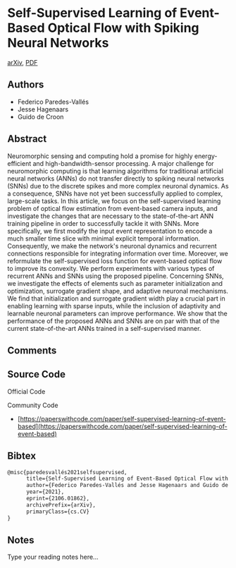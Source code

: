 
# Self-Supervised Learning of Event-Based Optical Flow with Spiking Neural Networks

[arXiv](https://arxiv.org/abs/2106.01862), [PDF](https://arxiv.org/pdf/2106.01862.pdf)

## Authors

- Federico Paredes-Vallés
- Jesse Hagenaars
- Guido de Croon

## Abstract

Neuromorphic sensing and computing hold a promise for highly energy-efficient and high-bandwidth-sensor processing. A major challenge for neuromorphic computing is that learning algorithms for traditional artificial neural networks (ANNs) do not transfer directly to spiking neural networks (SNNs) due to the discrete spikes and more complex neuronal dynamics. As a consequence, SNNs have not yet been successfully applied to complex, large-scale tasks. In this article, we focus on the self-supervised learning problem of optical flow estimation from event-based camera inputs, and investigate the changes that are necessary to the state-of-the-art ANN training pipeline in order to successfully tackle it with SNNs. More specifically, we first modify the input event representation to encode a much smaller time slice with minimal explicit temporal information. Consequently, we make the network's neuronal dynamics and recurrent connections responsible for integrating information over time. Moreover, we reformulate the self-supervised loss function for event-based optical flow to improve its convexity. We perform experiments with various types of recurrent ANNs and SNNs using the proposed pipeline. Concerning SNNs, we investigate the effects of elements such as parameter initialization and optimization, surrogate gradient shape, and adaptive neuronal mechanisms. We find that initialization and surrogate gradient width play a crucial part in enabling learning with sparse inputs, while the inclusion of adaptivity and learnable neuronal parameters can improve performance. We show that the performance of the proposed ANNs and SNNs are on par with that of the current state-of-the-art ANNs trained in a self-supervised manner.

## Comments



## Source Code

Official Code



Community Code

- [https://paperswithcode.com/paper/self-supervised-learning-of-event-based](https://paperswithcode.com/paper/self-supervised-learning-of-event-based)

## Bibtex

```tex
@misc{paredesvallés2021selfsupervised,
      title={Self-Supervised Learning of Event-Based Optical Flow with Spiking Neural Networks}, 
      author={Federico Paredes-Vallés and Jesse Hagenaars and Guido de Croon},
      year={2021},
      eprint={2106.01862},
      archivePrefix={arXiv},
      primaryClass={cs.CV}
}
```

## Notes

Type your reading notes here...

